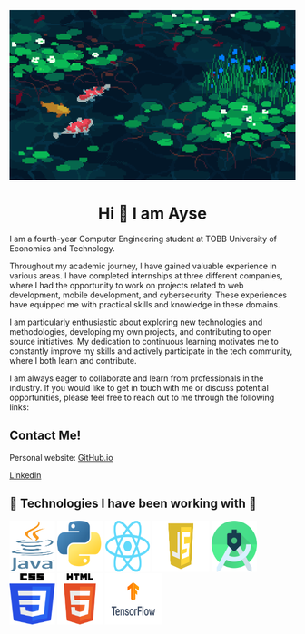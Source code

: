 <p align="center">
  <img src="assests/banner4.gif" alt="Animasyon" width="800" height="300">
</p>


<h1 align="center"> Hi 👋 I am Ayse</h2>
I am a fourth-year Computer Engineering student at TOBB University of Economics and Technology.

Throughout my academic journey, I have gained valuable experience in various areas. I have completed internships at three different companies, where I had the opportunity to work on projects related to web development, mobile development, and cybersecurity. These experiences have equipped me with practical skills and knowledge in these domains.

I am particularly enthusiastic about exploring new technologies and methodologies, developing my own projects, and contributing to open source initiatives. My dedication to continuous learning motivates me to constantly improve my skills and actively participate in the tech community, where I both learn and contribute.

I am always eager to collaborate and learn from professionals in the industry. If you would like to get in touch with me or discuss potential opportunities, please feel free to reach out to me through the following links:
<h2>Contact Me!</h2>

Personal website: [GitHub.io](https://ayse-sadioglu.github.io/Portfolio/)
<br/>  

 [LinkedIn](https://www.linkedin.com/in/aysesadioglu/)
<br/>  





<h2>🚀 Technologies I have been working with 🚀</h2>

 <img src="assests/java.png" alt="image" width="80" height="90"> <img src="assests/py.png" alt="image" width="80" height="90"> <img src="assests/re.png" alt="image" width="80" height="90"> <img src="assests/js.png" alt="image" width="100" height="90"> <img src="assests/android.png" alt="image" width="80" height="90"> <img src="assests/css.png" alt="image" width="80" height="90"> <img src="assests/html.png" alt="image" width="80" height="90"> <img src="assests/tensor.png" alt="image" width="100" height="90">


